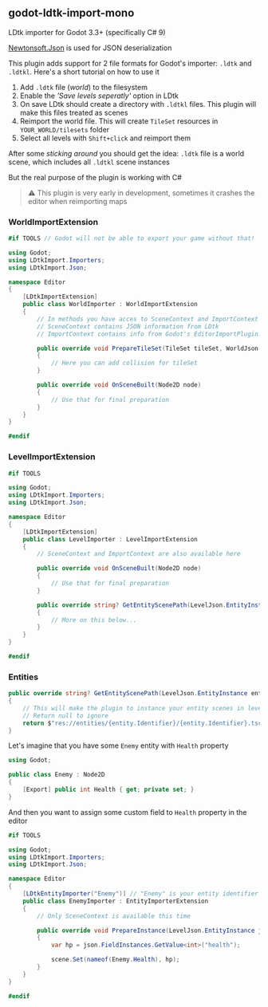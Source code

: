 ## godot-ldtk-import-mono

LDtk importer for Godot 3.3+ (specifically C# 9)

[Newtonsoft.Json](https://www.newtonsoft.com/json) is used for JSON deserialization

This plugin adds support for 2 file formats for Godot's importer: `.ldtk` and `.ldtkl`. Here's a short tutorial on how to use it

1. Add `.ldtk` file (*world*) to the filesystem
2. Enable the *'Save levels seperatly'* option in LDtk
3. On save LDtk should create a directory with `.ldtkl` files. This plugin will make this files treated as scenes
4. Reimport the world file. This will create `TileSet` resources in `YOUR_WORLD/tilesets` folder
5. Select all levels with `Shift+click` and reimport them

After some *sticking around* you should get the idea: `.ldtk` file is a world scene, which includes all `.ldtkl` scene instances

But the real purpose of the plugin is working with C#

> ⚠ This plugin is very early in development, sometimes it crashes the editor when reimporting maps

### WorldImportExtension

```csharp
#if TOOLS // Godot will not be able to export your game without that!

using Godot;
using LDtkImport.Importers;
using LDtkImport.Json;

namespace Editor
{
    [LDtkImportExtension]
    public class WorldImporter : WorldImportExtension
    {
        // In methods you have acces to SceneContext and ImportContext properties
        // SceneContext contains JSON information from LDtk
        // ImportContext contains info from Godot's EditorImportPlugin.Import arguments

        public override void PrepareTileSet(TileSet tileSet, WorldJson.TileSetDefinition json)
        {
            // Here you can add collision for tileSet
        }

        public override void OnSceneBuilt(Node2D node)
        {
            // Use that for final preparation
        }
    }
}

#endif
```

### LevelImportExtension

```csharp
#if TOOLS

using Godot;
using LDtkImport.Importers;
using LDtkImport.Json;

namespace Editor
{
    [LDtkImportExtension]
    public class LevelImporter : LevelImportExtension
    {
        // SceneContext and ImportContext are also available here

        public override void OnSceneBuilt(Node2D node)
        {
            // Use that for final preparation
        }

        public override string? GetEntityScenePath(LevelJson.EntityInstance entity)
        {
            // More on this below...
        }
    }
}

#endif
```

### Entities

```csharp
public override string? GetEntityScenePath(LevelJson.EntityInstance entity)
{
    // This will make the plugin to instance your entity scenes in levels
    // Return null to ignore
    return $"res://entities/{entity.Identifier}/{entity.Identifier}.tscn";
}
```

Let's imagine that you have some `Enemy` entity with `Health` property

```csharp
using Godot;

public class Enemy : Node2D
{
    [Export] public int Health { get; private set; }
}
```

And then you want to assign some custom field to `Health` property in the editor

```csharp
#if TOOLS

using Godot;
using LDtkImport.Importers;
using LDtkImport.Json;

namespace Editor
{
    [LDtkEntityImporter("Enemy")] // "Enemy" is your entity identifier from LDtk
    public class EnemyImporter : EntityImporterExtension
    {
        // Only SceneContext is available this time

        public override void PrepareInstance(LevelJson.EntityInstance json, Node2D scene)
        {
            var hp = json.FieldInstances.GetValue<int>("health");

            scene.Set(nameof(Enemy.Health), hp);
        }
    }
}

#endif
```
